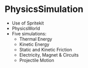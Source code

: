 # PhysicsSimulation
* Use of Spritekit
* PhysicsWorld
* Five simulations:
  * Thermal Energy
  * Kinetic Energy
  * Static and Kinetic Friction
  * Electricity, Magnet & Circuits
  * Projectile Motion
  
